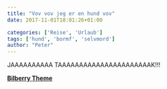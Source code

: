 ```yaml
---
title: "Vov vov jeg er en hund vov"
date: 2017-11-01T18:01:26+01:00

categories: ['Reise', 'Urlaub']
tags: ['hund', 'bormf', 'selvmord']
author: "Peter"
---
```

JAAAAAAAAAA TAAAAAAAAAAAAAAAAAAAAAAK!!!


[__Bilberry Theme__](https://github.com/Lednerb/bilberry-hugo-theme)
